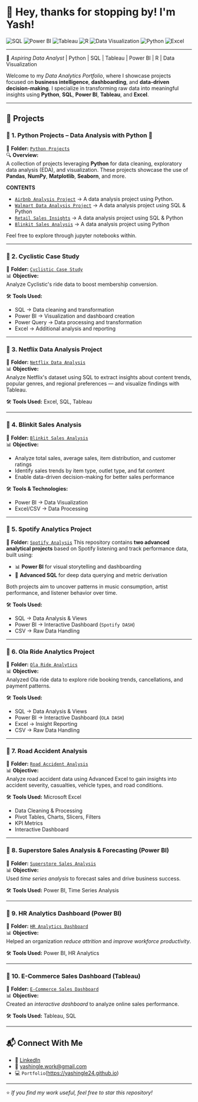 # 👋 Hey, thanks for stopping by! I'm Yash!  

![SQL](https://img.shields.io/badge/SQL-Used-blue?logo=postgresql)
![Power BI](https://img.shields.io/badge/Power%20BI-Used-yellow?logo=powerbi)
![Tableau](https://img.shields.io/badge/Tableau-Used-blue?logo=tableau)
![R](https://img.shields.io/badge/R-Used-blue?logo=r)
![Data Visualization](https://img.shields.io/badge/Data%20Visualization-Used-blue?logo=chart)
![Python](https://img.shields.io/badge/Python-Used-blue?logo=python)
![Excel](https://img.shields.io/badge/Excel-Used-blue?logo=microsoft-excel)

---

🚀 *Aspiring Data Analyst* | Python | SQL | Tableau | Power BI | R | Data Visualization  

Welcome to my *Data Analytics Portfolio*, where I showcase projects focused on **business intelligence**, **dashboarding**, and **data-driven decision-making**. I specialize in transforming raw data into meaningful insights using **Python**, **SQL**, **Power BI**, **Tableau**, and **Excel**.

---

## 📁 Projects  

### 📌 1. Python Projects – Data Analysis with Python 🐍
📂 **Folder:** [`Python Projects`](https://github.com/Yashingle24/Data-Analytics-Portfolio/tree/main/Python%20Projects)  
🔍 **Overview:**  
A collection of projects leveraging **Python** for data cleaning, exploratory data analysis (EDA), and visualization. These projects showcase the use of **Pandas**, **NumPy**, **Matplotlib**, **Seaborn**, and more.

**CONTENTS**
- [`Airbnb Analysis Project`](https://github.com/Yashingle24/Data-Analytics-Portfolio/tree/main/Python%20Projects/AIRBNB) → A data analysis project using Python.
- [`Walmart Data Analysis Project`](https://github.com/Yashingle24/Data-Analytics-Portfolio/tree/main/Python%20Projects/Walmart%20Data%20Analysis) → A data analysis project using SQL & Python
- [`Retail Sales Insights`](https://github.com/Yashingle24/Data-Analytics-Portfolio/tree/main/Python%20Projects/Retail%20Analytics%20(Python%2C%20SQL))  → A data analysis project using SQL & Python
- [`Blinkit Sales Analysis`](https://github.com/Yashingle24/Data-Analytics-Portfolio/tree/main/Python%20Projects/Blinkit%20%20Sales%20Analysis)  → A data analysis project using Python

Feel free to explore through jupyter notebooks within.

---

### 📌 2. Cyclistic Case Study  
📂 **Folder:** [`Cyclistic Case Study`](https://github.com/Yashingle24/Data-Analytics-Portfolio/tree/main/Cyclistic-Case-Study)  
📊 **Objective:**  
Analyze Cyclistic's ride data to boost membership conversion.  

🛠️ **Tools Used:**  
- SQL → Data cleaning and transformation  
- Power BI → Visualization and dashboard creation  
- Power Query → Data processing and transformation  
- Excel → Additional analysis and reporting  

---

### 📌 3. Netflix Data Analysis Project  
📂 **Folder:** [`Netflix Data Analysis`](https://github.com/Yashingle24/Data-Analytics-Portfolio/tree/main/Netflix_-SQL-project)  
📊 **Objective:**  
Analyze Netflix's dataset using SQL to extract insights about content trends, popular genres, and regional preferences — and visualize findings with Tableau.  

🛠️ **Tools Used:** Excel, SQL, Tableau    

---

### 📌 4. Blinkit Sales Analysis  
📂 **Folder:** [`Blinkit Sales Analysis`](https://github.com/Yashingle24/Data-Analytics-Portfolio/tree/main/Blinkit-Sales-Analysis)  
📊 **Objective:**  
- Analyze total sales, average sales, item distribution, and customer ratings  
- Identify sales trends by item type, outlet type, and fat content  
- Enable data-driven decision-making for better sales performance  

🛠️ **Tools & Technologies:**  
- Power BI → Data Visualization  
- Excel/CSV → Data Processing  

---
### 📌 5. Spotify Analytics Project  
📂 **Folder:** [`Spotify Analysis`]([https://github.com/Yashingle24/Data-Analytics-Portfolio/tree/main/Ola%20Rides%20Analysis](https://github.com/Yashingle24/Data-Analytics-Portfolio/tree/main/Spotify%20Analysis))  
This repository contains **two advanced analytical projects** based on Spotify listening and track performance data, built using:

- 📊 **Power BI** for visual storytelling and dashboarding
- 🧮 **Advanced SQL** for deep data querying and metric derivation

Both projects aim to uncover patterns in music consumption, artist performance, and listener behavior over time.
 
🛠️ **Tools Used:**  
- SQL → Data Analysis & Views  
- Power BI → Interactive Dashboard (`Spotify DASH`)  
- CSV → Raw Data Handling  

---

### 📌 6. Ola Ride Analytics Project  
📂 **Folder:** [`Ola Ride Analytics`](https://github.com/Yashingle24/Data-Analytics-Portfolio/tree/main/Ola%20Rides%20Analysis)  
📊 **Objective:**  
Analyzed Ola ride data to explore ride booking trends, cancellations, and payment patterns.  
 
🛠️ **Tools Used:**  
- SQL → Data Analysis & Views  
- Power BI → Interactive Dashboard (`OLA DASH`)  
- Excel → Insight Reporting  
- CSV → Raw Data Handling  

---

### 📌 7. Road Accident Analysis  
📂 **Folder:** [`Road Accident Analysis`](https://github.com/Yashingle24/Data-Analytics-Portfolio/tree/main/Road%20Accident%20Analysis)  
📊 **Objective:**  
Analyze road accident data using Advanced Excel to gain insights into accident severity, casualties, vehicle types, and road conditions.  

🛠️ **Tools Used:** Microsoft Excel  
- Data Cleaning & Processing  
- Pivot Tables, Charts, Slicers, Filters  
- KPI Metrics  
- Interactive Dashboard  

---

### 📌 8. Superstore Sales Analysis & Forecasting (Power BI)  
📂 **Folder:** [`Superstore Sales Analysis`](https://github.com/Yashingle24/Data-Analytics-Portfolio/tree/main/Superstore%20Sales%20Analysis)  
📊 **Objective:**  
Used *time series analysis* to forecast sales and drive business success.  

🛠️ **Tools Used:** Power BI, Time Series Analysis    

---

### 📌 9. HR Analytics Dashboard (Power BI)  
📂 **Folder:** [`HR Analytics Dashboard`](https://github.com/Yashingle24/Data-Analytics-Portfolio/tree/main/HR%20Analytics)  
📊 **Objective:**  
Helped an organization *reduce attrition* and *improve workforce productivity*.  

🛠️ **Tools Used:** Power BI, HR Analytics   

---

### 📌 10. E-Commerce Sales Dashboard (Tableau)  
📂 **Folder:** [`E-Commerce Sales Dashboard`](https://github.com/Yashingle24/Data-Analytics-Portfolio/tree/main/E-Commerce%20Sales)  
📊 **Objective:**  
Created an *interactive dashboard* to analyze online sales performance.  

🛠️ **Tools Used:** Tableau, SQL  

---


## 📬 Connect With Me  
- 🔗 [LinkedIn](https://www.linkedin.com/in/yashingle24)  
- 📧 yashingle.work@gmail.com  
- 💻 `Portfolio`(https://yashingle24.github.io)  

---

⭐ *If you find my work useful, feel free to star this repository!*  
